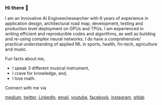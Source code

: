 
### Hi there 👋

I am an Innovative AI Engineer/researcher with 6 years of experience in application design, architectural road map, development, testing and production level deployment on GPUs and TPUs. I am experienced in writing efficient and reproducible codes and algorithms, as well as building and re-using complex neural networks. I do have a comprehensive/ practical understanding of applied ML in sports, health, fin-tech, agriculture and music. 

Fun facts about me, 
- I speak 3 different musical instrument,
- I crave for knowledge, and,
- I love math.


Connect with me via

[medium](https://medium.com/@elishatofunmi), [twitter](https://twitter.com/Elishatofunmi), [Linkedln](https://www.linkedin.com/in/elisha-odemakinde-366705150/), [email](elishatofunmi@gmail.com), [youtube](https://www.youtube.com/channel/UCQyQEeCYfaXLDjEztQxba0Q), [facebook](https://web.facebook.com/elisha.odemakinde.1), [instagram](https://www.instagram.com/elishatofunmi/), [gitlab](https://gitlab.com/elishatofunmi)
